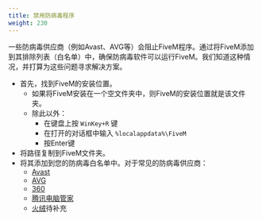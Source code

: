 ```yaml
---
title: 禁用防病毒程序
weight: 230
---
```


一些防病毒供应商（例如Avast、AVG等）会阻止FiveM程序。通过将FiveM添加到其排除列表（白名单）中，确保防病毒软件可以运行FiveM。我们知道这种情况，并打算为这些问题寻求解决方案。

- 首先，找到FiveM的安装位置。
    - 如果将FiveM安装在一个空文件夹中，则FiveM的安装位置就是该文件夹。
    - 除此以外：
        - 在键盘上按 `WinKey+R` 键
        - 在打开的对话框中输入 `%localappdata%\FiveM` 
        - 按Enter键
- 将路径复制到FiveM文件夹。
- 将其添加到您的防病毒白名单中。对于常见的防病毒供应商：
    - [Avast](https://support.avast.com/en-eu/article/Antivirus-scan-exclusions)
    - [AVG](https://support.avg.com/SupportArticleView?urlname=How-to-exclude-file-folder-or-website-from-AVG-scanning)
    - [360](http://xinzhi.wenda.so.com/a/1542692592209575)
    - [腾讯电脑管家](https://jingyan.baidu.com/article/eb9f7b6d3c9973869364e8bf.html)
    - [火绒](#)待补充
